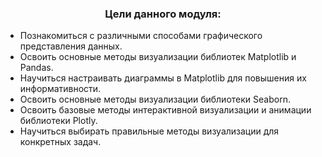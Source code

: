 ### <center>Цели данного модуля:

 - Познакомиться с различными способами графического представления данных.
 - Освоить основные методы визуализации библиотек Matplotlib и Pandas.
 - Научиться настраивать диаграммы в Matplotlib для повышения их информативности.
 - Освоить основные методы визуализации библиотеки Seaborn.
 - Освоить базовые методы интерактивной визуализации и анимации библиотеки Plotly.
 - Научиться выбирать правильные методы визуализации для конкретных задач.
